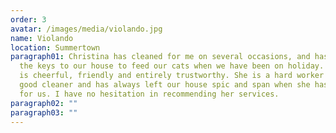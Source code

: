 ```yaml
---
order: 3
avatar: /images/media/violando.jpg
name: Violando
location: Summertown
paragraph01: Christina has cleaned for me on several occasions, and has even had
  the keys to our house to feed our cats when we have been on holiday. Christina
  is cheerful, friendly and entirely trustworthy. She is a hard worker and a
  good cleaner and has always left our house spic and span when she has cleaned
  for us. I have no hesitation in recommending her services.
paragraph02: ""
paragraph03: ""
---
```

